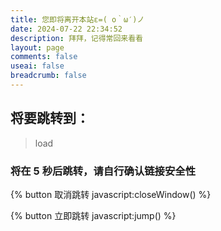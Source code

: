```yaml
---
title: 您即将离开本站ε=( o｀ω′)ノ
date: 2024-07-22 22:34:52
description: 拜拜，记得常回来看看
layout: page
comments: false
useai: false
breadcrumb: false
---
```


## 将要跳转到：

> <div class="jump-url" id="jump-url">load</div>





### 将在 <span id="countdown">5</span> 秒后跳转，请自行确认链接安全性

{% button 取消跳转 javascript:closeWindow() %}

{% button 立即跳转 javascript:jump() %}
<script src="/js/jump.js"></script>
